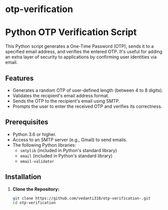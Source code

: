 # otp-verification
# Python OTP Verification Script

This Python script generates a One-Time Password (OTP), sends it to a specified email address, and verifies the entered OTP. It's useful for adding an extra layer of security to applications by confirming user identities via email.

## Features

- Generates a random OTP of user-defined length (between 4 to 8 digits).
- Validates the recipient's email address format.
- Sends the OTP to the recipient's email using SMTP.
- Prompts the user to enter the received OTP and verifies its correctness.

## Prerequisites

- Python 3.6 or higher.
- Access to an SMTP server (e.g., Gmail) to send emails.
- The following Python libraries:
  - `smtplib` (included in Python's standard library)
  - `email` (included in Python's standard library)
  - `email-validator`

## Installation

1. **Clone the Repository:**

   ```bash
   git clone https://github.com/vedanti310/otp-verification-.git
   cd otp-verification
